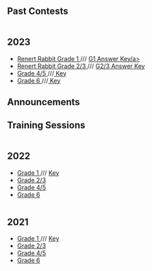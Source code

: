 
  <h2> Past Contests </h2>
<div class="row">
  <div class="column">
       <h2> 2023</h2>
    <p>
      <ul>
                <li> <a href="renertrabbit/2023 Renert Rabbit Gr1.pdf"> Renert Rabbit Grade 1 </a>      /// <a href="2023 Renert Rabbit Gr1 SOLUTIONS.pdf"> G1 Answer Key/a>  </li>
        <li> <a href="renertrabbit/2023 Renert Rabbit Gr2-3.pdf"> Renert Rabbit Grade 2/3 </a> /// <a href="2023 Renert Rabbit Gr2-3 SOLUTIONS.pdf"> G2/3 Answer Key </a>  </li>
        <li> <a href="renertrabbit/2023 Renert Rabbit Gr4-5.pdf"> Grade 4/5 </a>  ///<a href="2023 Renert Rabbit Gr4-5 SOLUTIONS.pdf"> Key </a>  </li>
         <li> <a href="renertrabbit/2023 Renert Rabbit Gr6.pdf"> Grade 6 </a>  ///<a href="2023 Renert Rabbit Gr6 SOLUTIONS.pdf"> Key </a>  </li>
             </ul> 
    </p>
  <p><h2>Announcements</h2></p>
  <p><h2>Training Sessions</h2></p>
  </div>
  <div class="column">
    <h2> 2022 </h2>
   <p>
      <ul>
                <li> <a href="https://vchan2.github.io"> Grade 1 </a> /// <a href="https://vchan2.github.io"> Key </a>  </li>
        <li> <a href="https://vchan2.github.io"> Grade 2/3 </a>  </li>
        <li> <a href="https://MerrickMath.github.io"> Grade 4/5 </a>  </li>
         <li> <a href="https://MerrickMath.github.io"> Grade 6 </a>  </li>
             </ul> 
    </p>
      </div>

<div class="column">
    <h2> 2021 </h2>
   <p>
      <ul>
                <li> <a href="https://vchan2.github.io"> Grade 1 </a> /// <a href="https://vchan2.github.io"> Key </a>  </li>
        <li> <a href="https://vchan2.github.io"> Grade 2/3 </a>  </li>
        <li> <a href="https://MerrickMath.github.io"> Grade 4/5 </a>  </li>
         <li> <a href="https://MerrickMath.github.io"> Grade 6 </a>  </li>
             </ul> 
    </p>
      </div>
